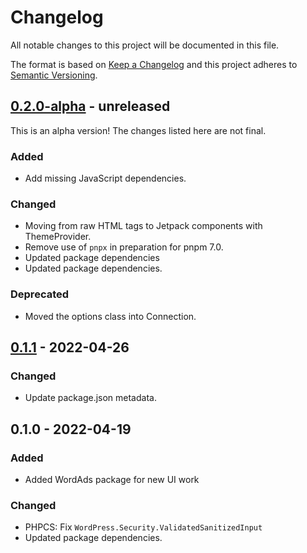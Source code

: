 # Changelog

All notable changes to this project will be documented in this file.

The format is based on [Keep a Changelog](https://keepachangelog.com/en/1.0.0/)
and this project adheres to [Semantic Versioning](https://semver.org/spec/v2.0.0.html).

## [0.2.0-alpha] - unreleased

This is an alpha version! The changes listed here are not final.

### Added
- Add missing JavaScript dependencies.

### Changed
- Moving from raw HTML tags to Jetpack components with ThemeProvider.
- Remove use of `pnpx` in preparation for pnpm 7.0.
- Updated package dependencies
- Updated package dependencies.

### Deprecated
- Moved the options class into Connection.

## [0.1.1] - 2022-04-26
### Changed
- Update package.json metadata.

## 0.1.0 - 2022-04-19
### Added
- Added WordAds package for new UI work

### Changed
- PHPCS: Fix `WordPress.Security.ValidatedSanitizedInput`
- Updated package dependencies.

[0.2.0-alpha]: https://github.com/Automattic/jetpack-wordads/compare/v0.1.1...v0.2.0-alpha
[0.1.1]: https://github.com/Automattic/jetpack-wordads/compare/v0.1.0...v0.1.1

